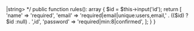 <?php

namespace App\Http\Requests;

use Illuminate\Foundation\Http\FormRequest;

class UserRequest extends FormRequest
{
    /**
     * Determine if the user is authorized to make this request.
     */
    public function authorize(): bool
    {
        return true;
    }

    /**
     * Get the validation rules that apply to the request.
     *
     * @return array<string, \Illuminate\Contracts\Validation\ValidationRule|array<mixed>|string>
     */
    public function rules(): array
    {
        $id = $this->input('id');
        return [
            'name'     => 'required',
            'email'    => 'required|email|unique:users,email,' . (($id) ? $id :null) . ',id',
            'password' => 'required|min:8|confirmed',
        ];
    }
}
